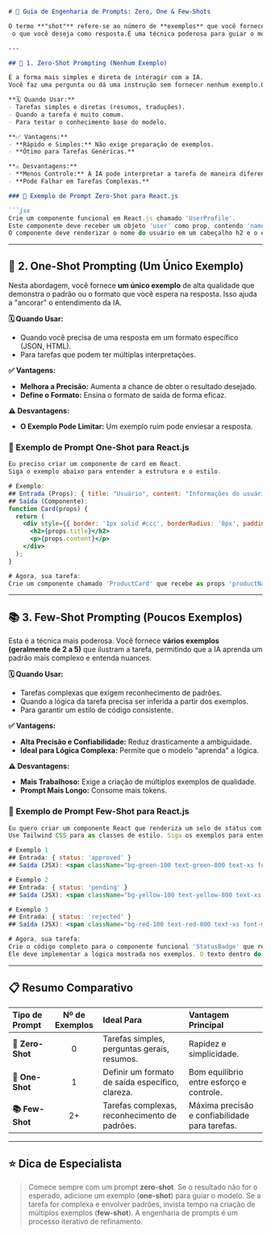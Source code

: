 
````markdown
# 🧠 Guia de Engenharia de Prompts: Zero, One & Few-Shots

O termo **"shot"** refere-se ao número de **exemplos** que você fornece à IA dentro do seu prompt para ensiná-la
 o que você deseja como resposta.É uma técnica poderosa para guiar o modelo a produzir resultados mais precisos e no formato esperado.

---

## 🚀 1. Zero-Shot Prompting (Nenhum Exemplo)

É a forma mais simples e direta de interagir com a IA.
Você faz uma pergunta ou dá uma instrução sem fornecer nenhum exemplo.O modelo depende inteiramente do seu conhecimento pré-treinado.

**🗓️ Quando Usar:**
- Tarefas simples e diretas (resumos, traduções).
- Quando a tarefa é muito comum.
- Para testar o conhecimento base do modelo.

**✅ Vantagens:**
- **Rápido e Simples:** Não exige preparação de exemplos.
- **Ótimo para Tarefas Genéricas.**

**⚠️ Desvantagens:**
- **Menos Controle:** A IA pode interpretar a tarefa de maneira diferente.
- **Pode Falhar em Tarefas Complexas.**

### 🔧 Exemplo de Prompt Zero-Shot para React.js

```jsx
Crie um componente funcional em React.js chamado 'UserProfile'.
Este componente deve receber um objeto 'user' como prop, contendo 'name' e 'email'.
O componente deve renderizar o nome do usuário em um cabeçalho h2 e o email em um parágrafo p.
````

-----

## 🎯 2. One-Shot Prompting (Um Único Exemplo)

Nesta abordagem, você fornece **um único exemplo** de alta qualidade 
que demonstra o padrão ou o formato que você espera na resposta. Isso ajuda a "ancorar" o entendimento da IA.

**🗓️ Quando Usar:**

  - Quando você precisa de uma resposta em um formato específico (JSON, HTML).
  - Para tarefas que podem ter múltiplas interpretações.

**✅ Vantagens:**

  - **Melhora a Precisão:** Aumenta a chance de obter o resultado desejado.
  - **Define o Formato:** Ensina o formato de saída de forma eficaz.

**⚠️ Desvantagens:**

  - **O Exemplo Pode Limitar:** Um exemplo ruim pode enviesar a resposta.

### 🔧 Exemplo de Prompt One-Shot para React.js

```jsx
Eu preciso criar um componente de card em React.
Siga o exemplo abaixo para entender a estrutura e o estilo.

# Exemplo:
## Entrada (Props): { title: "Usuário", content: "Informações do usuário." }
## Saída (Componente):
function Card(props) {
  return (
    <div style={{ border: '1px solid #ccc', borderRadius: '8px', padding: '16px' }}>
      <h2>{props.title}</h2>
      <p>{props.content}</p>
    </div>
  );
}

# Agora, sua tarefa:
Crie um componente chamado 'ProductCard' que recebe as props 'productName' e 'price'. Use a mesma estrutura de estilo do exemplo.
```

-----

## 📚 3. Few-Shot Prompting (Poucos Exemplos)

Esta é a técnica mais poderosa. Você fornece **vários exemplos (geralmente de 2 a 5)** que ilustram
a tarefa, permitindo que a IA aprenda um padrão mais complexo e entenda nuances.

**🗓️ Quando Usar:**

  - Tarefas complexas que exigem reconhecimento de padrões.
  - Quando a lógica da tarefa precisa ser inferida a partir dos exemplos.
  - Para garantir um estilo de código consistente.

**✅ Vantagens:**

  - **Alta Precisão e Confiabilidade:** Reduz drasticamente a ambiguidade.
  - **Ideal para Lógica Complexa:** Permite que o modelo "aprenda" a lógica.

**⚠️ Desvantagens:**

  - **Mais Trabalhoso:** Exige a criação de múltiplos exemplos de qualidade.
  - **Prompt Mais Longo:** Consome mais tokens.

### 🔧 Exemplo de Prompt Few-Shot para React.js

```jsx
Eu quero criar um componente React que renderiza um selo de status com cores diferentes com base em uma prop 'status'.
Use Tailwind CSS para as classes de estilo. Siga os exemplos para entender o padrão.

# Exemplo 1
## Entrada: { status: 'approved' }
## Saída (JSX): <span className="bg-green-100 text-green-800 text-xs font-medium me-2 px-2.5 py-0.5 rounded">Approved</span>

# Exemplo 2
## Entrada: { status: 'pending' }
## Saída (JSX): <span className="bg-yellow-100 text-yellow-800 text-xs font-medium me-2 px-2.5 py-0.5 rounded">Pending</span>

# Exemplo 3
## Entrada: { status: 'rejected' }
## Saída (JSX): <span className="bg-red-100 text-red-800 text-xs font-medium me-2 px-2.5 py-0.5 rounded">Rejected</span>

# Agora, sua tarefa:
Crie o código completo para o componente funcional 'StatusBadge' que recebe a prop 'status'.
Ele deve implementar a lógica mostrada nos exemplos. O texto dentro do span deve ser o valor do status com a primeira letra maiúscula.
```

-----

## 📋 Resumo Comparativo

| Tipo de Prompt | Nº de Exemplos | Ideal Para | Vantagem Principal |
| :--- | :---: | :--- | :--- |
| **🚀 Zero-Shot** | 0 | Tarefas simples, perguntas gerais, resumos. | Rapidez e simplicidade. |
| **🎯 One-Shot** | 1 | Definir um formato de saída específico, clareza. | Bom equilíbrio entre esforço e controle. |
| **📚 Few-Shot** | 2+ | Tarefas complexas, reconhecimento de padrões. | Máxima precisão e confiabilidade para tarefas. |

-----

## ⭐ Dica de Especialista

> Comece sempre com um prompt **zero-shot**. Se o resultado não for o esperado, adicione um exemplo (**one-shot**) para guiar o modelo.
Se a tarefa for complexa e envolver padrões, invista tempo na criação de múltiplos exemplos (**few-shot**). A engenharia de prompts é um processo iterativo de refinamento.

```
```
